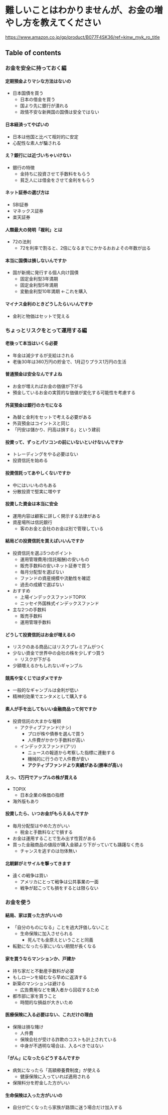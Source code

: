 # 難しいことはわかりませんが、お金の増やし方を教えてください

<https://www.amazon.co.jp/gp/product/B077F4SK36/ref=kinw_myk_ro_title>

## Table of contents

### お金を安全に持っておく編

#### 定期預金よりマシな方法はないの

- 日本国債を買う
  - 日本の借金を買う
  - 国より先に銀行が潰れる
  - 政情不安な新興国の国債は安全ではない

#### 日本経済ってやばいの

- 日本は他国と比べて相対的に安定
- 心配性な素人が騙される

#### え？銀行には近づいちゃいけない

- 銀行の特徴
  - 金持ちに投資させて手数料をもらう
  - 貧乏人には借金をさせて金利をもらう

#### ネット証券の選び方は

- SBI証券
- マネックス証券
- 楽天証券

#### 人類最大の発明「複利」とは

- 72の法則
  - 72を利率で割ると、2倍になるまでにかかるおおよその年数が出る

#### 本当に国債は損しないんですか

- 国が新規に発行する個人向け国債
  - 固定金利型3年満期
  - 固定金利型5年満期
  - 変動金利型10年満期 <-これを購入

#### マイナス金利のときどうしたらいいんですか

- 金利と物価はセットで覚える

### ちょっとリスクをとって運用する編

#### 老後って本当はいくら必要

- 年金は減少するが支給はされる
- 老後30年は360万円の貯金で、1月辺りプラス1万円の生活

#### 普通預金は安全なんですよね

- お金が増えればお金の価値が下がる
- 預金しているお金の実質的な価値が変化する可能性を考慮する

#### 外貨預金は銀行のカモになる

- 為替と金利をセットで考える必要がある
- 外貨預金はコイントスと同じ
- 「円安は儲かり、円高は損する」という建前

#### 投資って、ずっとパソコンの前にいないといけないんですか

- トレーディングをやる必要はない
- 投資信託を始める

#### 投資信託ってあやしくないですか

- 中にはいいものもある
- 分散投資で堅実に増やす

#### 投資した資金は本当に安全

- 運用内容は顧客に詳しく開示する法律がある
- 資産場所は信託銀行
  - 客のお金と会社のお金は別で管理している

#### 結局どの投資信託を買えばいいんですか

- 投資信託を選ぶ5つのポイント
  - 運用管理費用(信託報酬)の安いもの
  - 販売手数料の安いネット証券で買う
  - 毎月分配型を選ばない
  - ファンドの資産規模や流動性を確認
  - 過去の成績で選ばない
- おすすめ
  - 上場インデックスファンドTOPIX
  - ニッセイ外国株式インデックスファンド
- 主な2つの手数料
  - 販売手数料
  - 運用管理手数料

#### どうして投資信託はお金が増えるの

- リスクのある商品にはリスクプレミアムがつく
- 少ない資金で世界中の会社の株を少しずつ買う
  - リスクが下がる
- 少額増えるかもしれないギャンブル

#### 競馬や宝くじではダメですか

- 一般的なギャンブルは金利が低い
- 精神的効果でエンタメとして購入する

#### 素人が手を出してもいい金融商品って何ですか

- 投資信託の大まかな種類
  - アクティブファンド(ナシ)
    - プロが株や債券を選んで買う
    - 人件費がかかり手数料が高い
  - インデックスファンド(アリ)
    - ニュースの報道から考察した指標に連動する
    - 機械的に行うので人件費が安い
    - **アクティブファンドより実績がある(勝率が高い)**

#### えっ、1万円でアップルの株が買える

- TOPIX
  - 日本企業の株価の指標
- 海外版もあり

#### 投資したら、いつお金がもらえるんですか

- 毎月分配型はやめた方がいい
  - 税金と手数料などで損する
- お金は運用することで生み出す性質がある
- 買った金融商品の値段が購入金額より下がっていても躊躇なく売る
  - チャンスを逃すのは勿体無い

#### 北朝鮮がミサイルを撃ってきます

- 遠くの戦争は買い
  - アメリカにとって戦争は公共事業の一面
  - 戦争が起こっても損をするとは限らない

### お金を使う

#### 結局、家は買った方がいいの

- 「自分のものになる」ことを過大評価しないこと
  - 生命保険に加入させられる
    - 死んでも金原えということと同義
- 転勤になったら家にいない期間が長くなる

#### 家を買うならマンションか、戸建か

- 持ち家だと不動産手数料が必要
- もしローンを組むなら早めに返済する
- 新築のマンションは避ける
  - 広告費用などを購入者から回収するため
- 都市部に家を買うこと
  - 時間的な損益が大きいため

#### 医療保険に入る必要はない、これだけの理由

- 保険は損な賭け
  - 人件費
  - 保険会社が受ける詐欺のコストも計上されている
  - 中身が不透明な場合は、入るべきではない

#### 「がん」になったらどうするんですか

- 病気になったら「高額療養費制度」が使える
  - 健康保険に入っていれば適用される
- 保険料分を貯金した方がいい

#### 生命保険は入った方がいいの

- 自分が亡くなったら家族が路頭に迷う場合だけ加入する
